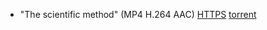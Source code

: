 - "The scientific method" (MP4 H.264 AAC) [HTTPS][ver-https] [torrent][torrent]

[ver-https]: https://ver.miun.se/courses/security/dasak/foundations-scientific-method.mp4
[torrent]: https://ver.miun.se/courses/security/dasak/foundations-scientific-method.mp4.torrent
